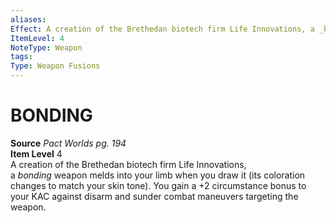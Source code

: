 ```yaml
---
aliases: 
Effect: A creation of the Brethedan biotech firm Life Innovations, a _bonding_ weapon melds into your limb when you draw it (its coloration changes to match your skin tone). You gain a +2 circumstance bonus to your KAC against disarm and sunder combat maneuvers targeting the weapon.
ItemLevel: 4
NoteType: Weapon
tags: 
Type: Weapon Fusions
---
```

# BONDING
**Source** _Pact Worlds pg. 194_  
**Item Level** 4  
A creation of the Brethedan biotech firm Life Innovations, a _bonding_ weapon melds into your limb when you draw it (its coloration changes to match your skin tone). You gain a +2 circumstance bonus to your KAC against disarm and sunder combat maneuvers targeting the weapon.